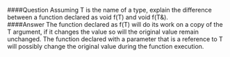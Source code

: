 ####Question
Assuming T is the name of a type, explain the difference between a function declared as void f(T) and void f(T&).  
####Answer
The function declared as f(T) will do its work on a copy of the T argument, if it changes the value so will the original value remain unchanged. The function declared with a parameter that is a reference to T will possibly change the original value during the function execution.  
